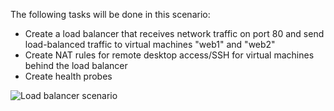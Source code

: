 The following tasks will be done in this scenario:

* Create a load balancer that receives network traffic on port 80 and send load-balanced traffic to virtual machines "web1" and "web2"
* Create NAT rules for remote desktop access/SSH for virtual machines behind the load balancer
* Create health probes

![Load balancer scenario](https://docstestmedia1.blob.core.windows.net/azure-media/includes/media/load-balancer-get-started-internet-scenario-include/scenario-classic.png)

